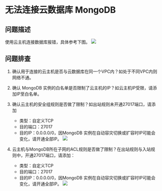 # 无法连接云数据库 MongoDB

## 问题描述
使用云主机连接数据库报错，具体参考下图。
![](https://github.com/jdcloudcom/cn/blob/master/image/mongodb/mongo-027.png)


## 问题排查

1. 确认用于连接的云主机是否与云数据库在同一个VPC内？如处于不同VPC内则网络不通。
1. 确认 MongoDB 实例的白名单是否限制了云主机的IP？如云主机IP受限，请添加IP至白名单。
1. 确认云主机的安全组规则是否做了限制？如出站规则未开通27017端口，请添加
   - 类型：自定义TCP
   - 目的端口：27017
   - 目的IP：0.0.0.0/0，因MongoDB 实例在自动容灾切换或扩容时IP可能会变化，请开通全部IP。
	![](https://github.com/jdcloudcom/cn/blob/master/image/mongodb/mongo-028.png)
	
1. 云主机与MongoDB所在子网的ACL规则是否做了限制？在出站规则与入站规则中，开通27017端口，请添加：
   - 类型：自定义TCP
   - 目的端口：27017
   - 目的IP：0.0.0.0/0，因MongoDB 实例在自动容灾切换或扩容时IP可能会变化，请开通全部IP。
   ![](https://github.com/jdcloudcom/cn/blob/master/image/mongodb/mongo-029.png)

